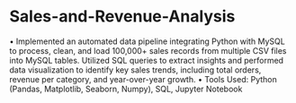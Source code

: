 # Sales-and-Revenue-Analysis
• Implemented an automated data pipeline integrating Python with MySQL to process, clean, and load 100,000+ sales
records from multiple CSV files into MySQL tables. Utilized SQL queries to extract insights and performed data
visualization to identify key sales trends, including total orders, revenue per category, and year-over-year growth.
• Tools Used: Python (Pandas, Matplotlib, Seaborn, Numpy), SQL, Jupyter Notebook
